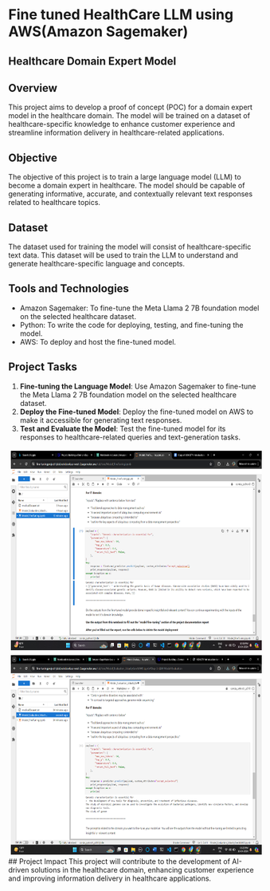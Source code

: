 
# Fine tuned HealthCare LLM using AWS(Amazon Sagemaker)

## Healthcare Domain Expert Model

## Overview
This project aims to develop a proof of concept (POC) for a domain expert model in the healthcare domain. The model will be trained on a dataset of healthcare-specific knowledge to enhance customer experience and streamline information delivery in healthcare-related applications.

## Objective
The objective of this project is to train a large language model (LLM) to become a domain expert in healthcare. The model should be capable of generating informative, accurate, and contextually relevant text responses related to healthcare topics.

## Dataset
The dataset used for training the model will consist of healthcare-specific text data. This dataset will be used to train the LLM to understand and generate healthcare-specific language and concepts.

## Tools and Technologies
- Amazon Sagemaker: To fine-tune the Meta Llama 2 7B foundation model on the selected healthcare dataset.
- Python: To write the code for deploying, testing, and fine-tuning the model.
- AWS: To deploy and host the fine-tuned model.

## Project Tasks
1. **Fine-tuning the Language Model**: Use Amazon Sagemaker to fine-tune the Meta Llama 2 7B foundation model on the selected healthcare dataset.
2. **Deploy the Fine-tuned Model**: Deploy the fine-tuned model on AWS to make it accessible for generating text responses.
3. **Test and Evaluate the Model**: Test the fine-tuned model for its responses to healthcare-related queries and text-generation tasks.
<div style="display: flex; flex-wrap: wrap;">
    <img src="Screenshot (1281).png" alt="Example6" width="600" height="400" style="margin: 5px;"/>
    <img src="Screenshot (1280).png" alt="Example7" width="600" height="400" style="margin: 5px;"/>
</div>
## Project Impact
This project will contribute to the development of AI-driven solutions in the healthcare domain, enhancing customer experience and improving information delivery in healthcare applications.
